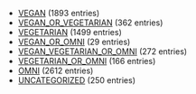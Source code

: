 - [VEGAN](category-lists/vegan) (1893 entries)
- [VEGAN_OR_VEGETARIAN](category-lists/vegan-or-vegetarian) (362 entries)
- [VEGETARIAN](category-lists/vegetarian) (1499 entries)
- [VEGAN_OR_OMNI](category-lists/vegan-or-omni) (29 entries)
- [VEGAN_VEGETARIAN_OR_OMNI](category-lists/vegan-vegetarian-or-omni) (272 entries)
- [VEGETARIAN_OR_OMNI](category-lists/vegetarian-or-omni) (166 entries)
- [OMNI](category-lists/omni) (2612 entries)
- [UNCATEGORIZED](category-lists/uncategorized) (250 entries)
